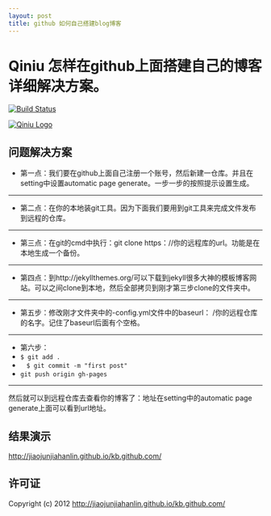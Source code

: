 ```yaml
---
layout: post
title: github 如何自己搭建blog博客
---
```

# Qiniu 怎样在github上面搭建自己的博客详细解决方案。

[![Build Status](https://api.travis-ci.org/qiniu/c-sdk.png?branch=master)](https://travis-ci.org/qiniu/c-sdk)

[![Qiniu Logo](http://qiniutek.com/images/logo-2.png)](http://qiniu.com/)



## 问题解决方案

- 第一点：我们要在github上面自己注册一个账号，然后新建一仓库。并且在setting中设置automatic page generate。一步一步的按照提示设置生成。

----------

- 第二点：在你的本地装git工具。因为下面我们要用到git工具来完成文件发布到远程的仓库。

----------
- 第三点：在git的cmd中执行：git clone https：//你的远程库的url。功能是在本地生成一个备份。

----------
- 第四点：到http://jekyllthemes.org/可以下载到jekyll很多大神的模板博客网站。可以之间clone到本地，然后全部拷贝到刚才第三步clone的文件夹中。

----------
- 第五步：修改刚才文件夹中的-config.yml文件中的baseurl： /你的远程仓库的名字。记住了baseurl后面有个空格。

----------
- 第六步：
- `$ git add .`
- `　$ git commit -m "first post"`
- `git push origin gh-pages`

----------
然后就可以到远程仓库去查看你的博客了：地址在setting中的automatic page generate上面可以看到url地址。
　

## 结果演示

http://jiaojunjiahanlin.github.io/kb.github.com/

## 许可证

Copyright (c) 2012 http://jiaojunjiahanlin.github.io/kb.github.com/

